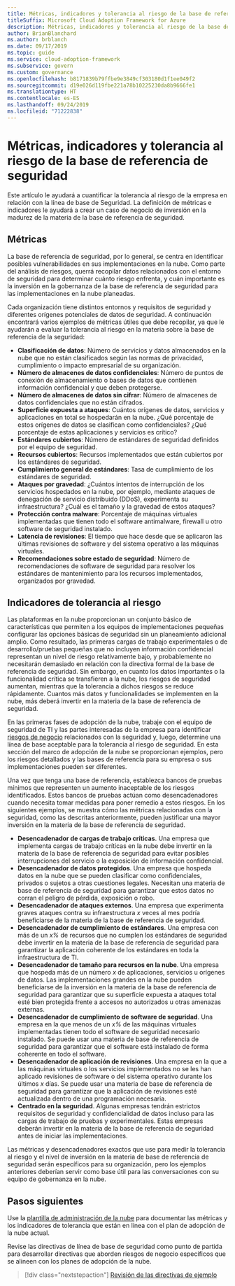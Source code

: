 ```yaml
---
title: Métricas, indicadores y tolerancia al riesgo de la base de referencia de seguridad
titleSuffix: Microsoft Cloud Adoption Framework for Azure
description: Métricas, indicadores y tolerancia al riesgo de la base de referencia de seguridad
author: BrianBlanchard
ms.author: brblanch
ms.date: 09/17/2019
ms.topic: guide
ms.service: cloud-adoption-framework
ms.subservice: govern
ms.custom: governance
ms.openlocfilehash: b8171839b79ffbe9e3849cf303180d1f1ee049f2
ms.sourcegitcommit: d19e026d119fbe221a78b10225230da8b9666fe1
ms.translationtype: HT
ms.contentlocale: es-ES
ms.lasthandoff: 09/24/2019
ms.locfileid: "71222838"
---
```

# <a name="security-baseline-metrics-indicators-and-risk-tolerance"></a>Métricas, indicadores y tolerancia al riesgo de la base de referencia de seguridad

Este artículo le ayudará a cuantificar la tolerancia al riesgo de la empresa en relación con la línea de base de Seguridad. La definición de métricas e indicadores le ayudará a crear un caso de negocio de inversión en la madurez de la materia de la base de referencia de seguridad.

## <a name="metrics"></a>Métricas

La base de referencia de seguridad, por lo general, se centra en identificar posibles vulnerabilidades en sus implementaciones en la nube. Como parte del análisis de riesgos, querrá recopilar datos relacionados con el entorno de seguridad para determinar cuánto riesgo enfrenta, y cuán importante es la inversión en la gobernanza de la base de referencia de seguridad para las implementaciones en la nube planeadas.

Cada organización tiene distintos entornos y requisitos de seguridad y diferentes orígenes potenciales de datos de seguridad. A continuación encontrará varios ejemplos de métricas útiles que debe recopilar, ya que le ayudarán a evaluar la tolerancia al riesgo en la materia sobre la base de referencia de la seguridad:

- **Clasificación de datos**: Número de servicios y datos almacenados en la nube que no están clasificados según las normas de privacidad, cumplimiento o impacto empresarial de su organización.
- **Número de almacenes de datos confidenciales**: Número de puntos de conexión de almacenamiento o bases de datos que contienen información confidencial y que deben protegerse.
- **Número de almacenes de datos sin cifrar**: Número de almacenes de datos confidenciales que no están cifrados.
- **Superficie expuesta a ataques**: Cuántos orígenes de datos, servicios y aplicaciones en total se hospedarán en la nube. ¿Qué porcentaje de estos orígenes de datos se clasifican como confidenciales? ¿Qué porcentaje de estas aplicaciones y servicios es crítico?
- **Estándares cubiertos**: Número de estándares de seguridad definidos por el equipo de seguridad.
- **Recursos cubiertos**: Recursos implementados que están cubiertos por los estándares de seguridad.
- **Cumplimiento general de estándares**: Tasa de cumplimiento de los estándares de seguridad.
- **Ataques por gravedad**: ¿Cuántos intentos de interrupción de los servicios hospedados en la nube, por ejemplo, mediante ataques de denegación de servicio distribuido (DDoS), experimenta su infraestructura? ¿Cuál es el tamaño y la gravedad de estos ataques?
- **Protección contra malware**: Porcentaje de máquinas virtuales implementadas que tienen todo el software antimalware, firewall u otro software de seguridad instalado.
- **Latencia de revisiones**: El tiempo que hace desde que se aplicaron las últimas revisiones de software y del sistema operativo a las máquinas virtuales.
- **Recomendaciones sobre estado de seguridad**: Número de recomendaciones de software de seguridad para resolver los estándares de mantenimiento para los recursos implementados, organizados por gravedad.

## <a name="risk-tolerance-indicators"></a>Indicadores de tolerancia al riesgo

Las plataformas en la nube proporcionan un conjunto básico de características que permiten a los equipos de implementaciones pequeñas configurar las opciones básicas de seguridad sin un planeamiento adicional amplio. Como resultado, las primeras cargas de trabajo experimentales o de desarrollo/pruebas pequeñas que no incluyen información confidencial representan un nivel de riesgo relativamente bajo, y probablemente no necesitarán demasiado en relación con la directiva formal de la base de referencia de seguridad. Sin embargo, en cuanto los datos importantes o la funcionalidad crítica se transfieren a la nube, los riesgos de seguridad aumentan, mientras que la tolerancia a dichos riesgos se reduce rápidamente. Cuantos más datos y funcionalidades se implementen en la nube, más deberá invertir en la materia de la base de referencia de seguridad.

En las primeras fases de adopción de la nube, trabaje con el equipo de seguridad de TI y las partes interesadas de la empresa para identificar [riesgos de negocio](./business-risks.md) relacionados con la seguridad y, luego, determine una línea de base aceptable para la tolerancia al riesgo de seguridad. En esta sección del marco de adopción de la nube se proporcionan ejemplos, pero los riesgos detallados y las bases de referencia para su empresa o sus implementaciones pueden ser diferentes.

Una vez que tenga una base de referencia, establezca bancos de pruebas mínimos que representen un aumento inaceptable de los riesgos identificados. Estos bancos de pruebas actúan como desencadenadores cuando necesita tomar medidas para poner remedio a estos riesgos. En los siguientes ejemplos, se muestra cómo las métricas relacionadas con la seguridad, como las descritas anteriormente, pueden justificar una mayor inversión en la materia de la base de referencia de seguridad.

- **Desencadenador de cargas de trabajo críticas**. Una empresa que implementa cargas de trabajo críticas en la nube debe invertir en la materia de la base de referencia de seguridad para evitar posibles interrupciones del servicio o la exposición de información confidencial.
- **Desencadenador de datos protegidos**. Una empresa que hospeda datos en la nube que se pueden clasificar como confidenciales, privados o sujetos a otras cuestiones legales. Necesitan una materia de base de referencia de seguridad para garantizar que estos datos no corran el peligro de pérdida, exposición o robo.
- **Desencadenador de ataques externos**. Una empresa que experimenta graves ataques contra su infraestructura _x_ veces al mes podría beneficiarse de la materia de la base de referencia de seguridad.
- **Desencadenador de cumplimiento de estándares**. Una empresa con más de un _x%_ de recursos que no cumplen los estándares de seguridad debe invertir en la materia de la base de referencia de seguridad para garantizar la aplicación coherente de los estándares en toda la infraestructura de TI.
- **Desencadenador de tamaño para recursos en la nube**. Una empresa que hospeda más de un número _x_ de aplicaciones, servicios u orígenes de datos. Las implementaciones grandes en la nube pueden beneficiarse de la inversión en la materia de la base de referencia de seguridad para garantizar que su superficie expuesta a ataques total esté bien protegida frente a accesos no autorizados u otras amenazas externas.
- **Desencadenador de cumplimiento de software de seguridad**. Una empresa en la que menos de un _x%_ de las máquinas virtuales implementadas tienen todo el software de seguridad necesario instalado. Se puede usar una materia de base de referencia de seguridad para garantizar que el software está instalado de forma coherente en todo el software.
- **Desencadenador de aplicación de revisiones**. Una empresa en la que a las máquinas virtuales o los servicios implementados no se les han aplicado revisiones de software o del sistema operativo durante los últimos _x_ días. Se puede usar una materia de base de referencia de seguridad para garantizar que la aplicación de revisiones esté actualizada dentro de una programación necesaria.
- **Centrado en la seguridad**. Algunas empresas tendrán estrictos requisitos de seguridad y confidencialidad de datos incluso para las cargas de trabajo de pruebas y experimentales. Estas empresas deberán invertir en la materia de la base de referencia de seguridad antes de iniciar las implementaciones.

Las métricas y desencadenadores exactos que use para medir la tolerancia al riesgo y el nivel de inversión en la materia de base de referencia de seguridad serán específicos para su organización, pero los ejemplos anteriores deberían servir como base útil para las conversaciones con su equipo de gobernanza en la nube.

## <a name="next-steps"></a>Pasos siguientes

Use la [plantilla de administración de la nube](./template.md) para documentar las métricas y los indicadores de tolerancia que están en línea con el plan de adopción de la nube actual.

Revise las directivas de línea de base de seguridad como punto de partida para desarrollar directivas que aborden riesgos de negocio específicos que se alineen con los planes de adopción de la nube.

> [!div class="nextstepaction"]
> [Revisión de las directivas de ejemplo](./policy-statements.md)
